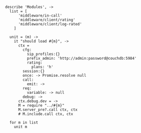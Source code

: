     describe 'Modules', ->
      list = [
          'middleware/in-call'
          'middleware/client/rating'
          'middleware/client/log-rated'
        ]

      unit = (m) ->
        it "should load #{m}", ->
          ctx =
            cfg:
              sip_profiles:{}
              prefix_admin: 'http://admin:password@couchdb:5984'
              rating:
                plans: 'h'
            session:{}
            once: -> Promise.resolve null
            call:
              emit: ->
            req:
              variable: -> null
            debug: ->
          ctx.debug.dev = ->
          M = require "../#{m}"
          M.server_pre?.call ctx, ctx
          # M.include.call ctx, ctx

      for m in list
        unit m
